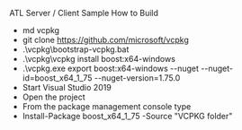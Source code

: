 ATL Server / Client Sample
How to Build
- md vcpkg
- git clone https://github.com/microsoft/vcpkg
- .\vcpkg\bootstrap-vcpkg.bat
- .\vcpkg\vcpkg install boost:x64-windows
- .\vcpkg.exe export boost:x64-windows  --nuget --nuget-id=boost_x64_1_75 --nuget-version=1.75.0
- Start Visual Studio 2019
- Open the project
- From the package management console type
- Install-Package boost_x64_1_75 -Source "VCPKG folder"
